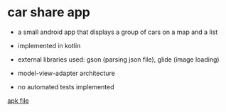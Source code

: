 # car share app

* a small android app that displays a group of cars on a map and a list

* implemented in kotlin

* external libraries used: gson (parsing json file), glide (image loading)

* model-view-adapter architecture

* no automated tests implemented

[apk file](https://github.com/hasanselimyagci/sixt/raw/master/app-debug.apk)

